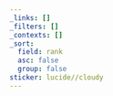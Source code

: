 ```yaml
---
_links: []
_filters: []
_contexts: []
_sort:
  field: rank
  asc: false
  group: false
sticker: lucide//cloudy
---
```

